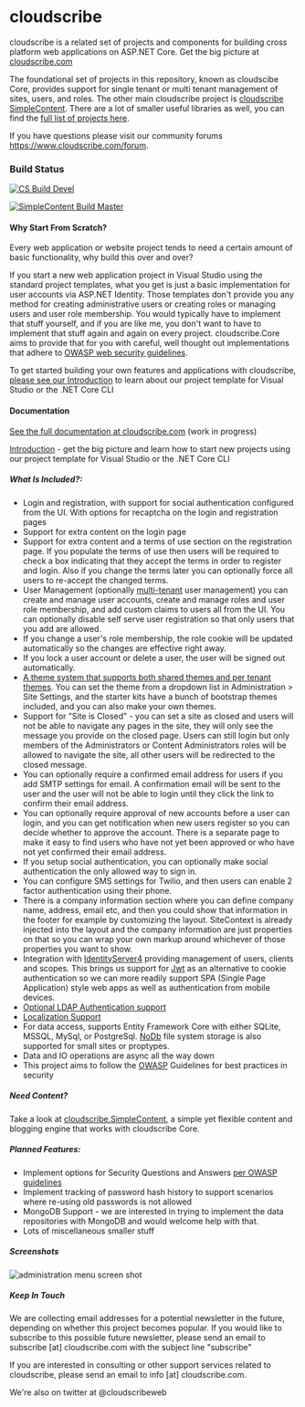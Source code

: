 # cloudscribe

cloudscribe is a related set of projects and components for building cross platform web applications on ASP.NET Core. Get the big picture at [cloudscribe.com](https://www.cloudscribe.com/docs/introduction)

The foundational set of projects in this repository, known as cloudscibe Core, provides support for single tenant or multi tenant management of sites, users, and roles. The other main cloudscribe project is [cloudscribe SimpleContent](https://www.cloudscribe.com/docs/cloudscribe-simplecontent). There are a lot of smaller useful libraries as well, you can find the [full list of projects here](https://www.cloudscribe.com/docs/complete-list-of-cloudscribe-libraries).

If you have questions please visit our community forums https://www.cloudscribe.com/forum.

### Build Status

<!--
| Windows  | Linux |
| ------------- | ------------- |
| [![Build status](https://ci.appveyor.com/api/projects/status/jt9c0022x3odacar/branch/master?svg=true)](https://ci.appveyor.com/project/joeaudette/cloudscribe/branch/master)  | [![Build Status](https://travis-ci.org/cloudscribe/cloudscribe.svg?branch=master)](https://travis-ci.org/cloudscribe/cloudscribe)  |

[![Twitter URL](https://img.shields.io/twitter/url/http/shields.io.svg?style=social)](https://twitter.com/cloudscribeweb) [![Twitter Follow](https://img.shields.io/twitter/follow/cloudscribeweb.svg?style=social&label=Follow)](https://twitter.com/cloudscribeweb)
-->


<!-- Making badges prettier: -->
[![CS Build Devel](https://img.shields.io/github/actions/workflow/status/cloudscribe/cloudscribe/cloudscribe-develop.yml?branch=develop&event=push&style=for-the-badge&label=🚀%20Develop%20Branch)](https://github.com/cloudscribe/cloudscribe/actions/workflows/cloudscribe-develop.yml)

[![SimpleContent Build Master](https://img.shields.io/github/actions/workflow/status/cloudscribe/cloudscribe/cloudscribe-master.yml?branch=master&event=push&style=for-the-badge&label=🚀%20Main%20Branch)](https://github.com/cloudscribe/cloudscribe/actions/workflows/cloudscribe-master.yml)


#### Why Start From Scratch?

Every web application or website project tends to need a certain amount of basic functionality, why build this over and over?

If you start a new web application project in Visual Studio using the standard project templates, what you get is just a basic implementation for user accounts via ASP.NET Identity. Those templates don't provide you any method for creating administrative users or creating roles or managing users and user role membership. You would typically have to implement that stuff yourself, and if you are like me, you don't want to have to implement that stuff again and again on every project. cloudscribe.Core aims to provide that for you with careful, well thought out implementations that adhere to [OWASP web security guidelines](https://www.owasp.org/index.php/Main_Page).

To get started building your own features and applications with cloudscribe, [please see our Introduction](https://www.cloudscribe.com/docs/introduction) to learn about our project template for Visual Studio or the .NET Core CLI

#### Documentation

[See the full documentation at cloudscribe.com](https://www.cloudscribe.com/docs) (work in progress)

[Introduction](https://www.cloudscribe.com/docs/introduction) - get the big picture and learn how to start new projects using our project template for Visual Studio or the .NET Core CLI

##### What Is Included?:

* Login and registration, with support for social authentication configured from the UI. With options for recaptcha on the login and registration pages
* Support for extra content on the login page
* Support for extra content and a terms of use section on the registration page. If you populate the terms of use then users will be required to check a box indicating that they accept the terms in order to register and login. Also if you change the terms later you can optionally force all users to re-accept the changed terms.
* User Management (optionally [multi-tenant](https://www.cloudscribe.com/docs/multi-tenant-support) user management) you can create and manage user accounts, create and manage roles and user role membership, and add custom claims to users all from the UI. You can optionally disable self serve user registration so that only users that you add are allowed. 
* If you change a user's role membership, the role cookie will be updated automatically so the changes are effective right away.
* If you lock a user account or delete a user, the user will be signed out automatically.
* [A theme system that supports both shared themes and per tenant themes](https://www.cloudscribe.com/docs/themes-and-web-design). You can set the theme from a dropdown list in Administration > Site Settings, and the starter kits have a bunch of bootstrap themes included, and you can also make your own themes.
* Support for "Site is Closed" - you can set a site as closed and users will not be able to navigate any pages in the site, they will only see the message you provide on the closed page. Users can still login but only members of the Administrators or Content Administrators roles will be allowed to navigate the site, all other users will be redirected to the closed message.
* You can optionally require a confirmed email address for users if you add SMTP settings for email. A confirmation email will be sent to the user and the user will not be able to login until they click the link to confirm their email address.
* You can optionally require approval of new accounts before a user can login, and you can get notification when new users register so you can decide whether to approve the account. There is a separate page to make it easy to find users who have not yet been approved or who have not yet confirmed their email address.
* If you setup social authentication, you can optionally make social authentication the only allowed way to sign in.
* You can configure SMS settings for Twilio, and then users can enable 2 factor authentication using their phone.
* There is a company information section where you can define company name, address, email etc, and then you could show that information in the footer for example by customizing the layout. SiteContext is already injected into the layout and the company information are just properties on that so you can wrap your own markup around whichever of those properties you want to show.
* Integration with [IdentityServer4](https://github.com/IdentityServer/IdentityServer4) providing management of users, clients and scopes. This brings us support for [Jwt](https://jwt.io/) as an alternative to cookie authentication so we can more readily support SPA (Single Page Application) style web apps as well as authentication from mobile devices.
* [Optional LDAP Authentication support](https://www.cloudscribe.com/using-ldap-authentication)
* [Localization Support](https://www.cloudscribe.com/docs/localization)
* For data access, supports Entity Framework Core with either SQLite, MSSQL, MySql, or PostgreSql. [NoDb](https://github.com/joeaudette/NoDb) file system storage is also supported for small sites or proptypes.
* Data and IO operations are async all the way down
* This project aims to follow the [OWASP](https://www.owasp.org/index.php/Main_Page) Guidelines for best practices in security

##### Need Content? 

Take a look at [cloudscribe.SimpleContent](https://github.com/joeaudette/cloudscribe.SimpleContent), a simple yet flexible content and blogging engine that works with cloudscribe Core.

##### Planned Features:
* Implement options for Security Questions and Answers [per OWASP guidelines](https://www.owasp.org/index.php/Forgot_Password_Cheat_Sheet)
* Implement tracking of password hash history to support scenarios where re-using old passwords is not allowed
* MongoDB Support - we are interested in trying to implement the data repositories with MongoDB and would welcome help with that. 
* Lots of miscellaneous smaller stuff

##### Screenshots

![administration menu screen shot](https://github.com/joeaudette/cloudscribe/raw/master/screenshots/admin-menu.png)

##### Keep In Touch

We are collecting email addresses for a potential newsletter in the future, depending on whether this project becomes popular. If you would like to subscribe to this possible future newsletter, please send an email to subscribe [at] cloudscribe.com with the subject line "subscribe"

If you are interested in consulting or other support services related to cloudscribe, please send an email to info [at] cloudscribe.com.

We're also on twitter at @cloudscribeweb
